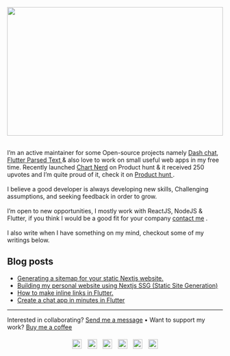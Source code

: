 <a href="https://fayeed.now.sh">
	<img src="https://github-banner.vercel.app/api/social/?heading=Hi%2C+I+am+Fayeed+Pawaskar+-+%3Cbr+%2F%3E%0ACode+Tinkerer+%26+Software+Engineer&subheading=&social=%7B%22mail%22%3A%22fayeed%40live.com%22%2C%22linkedIn%22%3A%22fayeedpawaskar%22%2C%22github%22%3A%22%40fayeed%22%2C%22stackoverflow%22%3A%22%40fayeed%22%2C%22twitter%22%3A%22%40fayeedP%22%2C%22rss%22%3A%22fayeed.dev%2Frss.xml%22%7D&alignItems=flex-start&headingStyles=%7B%22fontSize%22%3A32%2C%22textAlign%22%3A%22start%22%2C%22color%22%3A%22%22%2C%22thirdDim%22%3Afalse%2C%22lineHeight%22%3A%22%22%2C%22fontWeight%22%3A%22700%22%7D&subheadingStyles=%7B%22fontSize%22%3A14%2C%22textAlign%22%3A%22start%22%2C%22color%22%3A%22%22%2C%22thirdDim%22%3Afalse%2C%22lineHeight%22%3A%22%22%2C%22fontWeight%22%3A%22500%22%7D&socialStyles=%7B%22fontSize%22%3A14%2C%22color%22%3A%22%22%2C%22iconColor%22%3A%22%22%2C%22lineHeight%22%3A%221%22%2C%22fontWeight%22%3A%22500%22%7D&background=%7B%22color%22%3A%22%22%2C%22image%22%3A%22%22%2C%22size%22%3A%22contain%22%2C%22repeat%22%3A%22no-repeat%22%2C%22position%22%3A%22center%22%7D&border=%7B%22size%22%3A0%2C%22color%22%3A%22%22%2C%22radius%22%3A8%7D&avatarStyles=%7B%22height%22%3A320%2C%22width%22%3A250%2C%22reverse%22%3Afalse%2C%22name%22%3A%22%22%2C%22hide%22%3Afalse%7D&gradient=true" width="100%" height="300" />
</a>
<br />
<br />
<p>
  I’m an active maintainer for some Open-source projects namely
  <a href="https://github.com/fayeed/dash_chat">Dash chat</a>, 
  <a href="https://github.com/fayeed/flutter_parsed_text">
    Flutter Parsed Text
  </a>
  & also love to work on small useful web apps in my free time. Recently
  launched <a href="https://chart-ned.now.sh">Chart Nerd</a> on Product
  hunt & it received 250 upvotes and I’m quite proud of it, check it on
  <a href="https://www.producthunt.com/posts/chart-nerd">
    Product hunt
  </a>
  . <br />
  <br />I believe a good developer is always developing new skills,
  Challenging assumptions, and seeking feedback in order to grow. <br />
  <br />
  I’m open to new opportunities, I mostly work with ReactJS, NodeJS &
  Flutter, if you think I would be a good fit for your company
  <a href="mailto:fayeed52@gmail.com">contact me</a>
  .
  <br />
  <br />I also write when I have something on my mind, checkout some of
  my writings below.
</p>
  
## Blog posts
<!-- BLOG-POST-LIST:START -->
- [Generating a sitemap for your static Nextjs website.](https://fayeed.dev/blog/generating-sitemap-for-your-nextjs-website)
- [Building my personal website using Nextjs SSG (Static Site Generation)](https://fayeed.dev/blog/building-my-personal-website-using-nextjs-ssg)
- [How to make inline links in Flutter.](https://fayeed.dev/blog/how-to-make-inline-links-in-flutter)
- [Create a chat app in minutes in Flutter](https://fayeed.dev/blog/create-a-chat-app-in-minutes-in-flutter)
<!-- BLOG-POST-LIST:END -->


<hr />
<div style="display:flex; width: 100%; justify-content: center; flex-direction: column; align-items: center;">
	<div>
	Interested in collaborating? <a href="mailto:fayeed52@gmail.com">Send me a message</a> • Want to support my work? <a href="https://www.buymeacoffee.com/fayeed52">Buy me a coffee</a>
</div>
<div style="display:flex; width: 200px; justify-content: space-between; margin-top: 20px;">
		<a
		href="https://www.linkedin.com/in/fayeedpawaskar"
	>
		<img alt="Fayeed's LinkdeIN" width="22px" src="https://cdn.jsdelivr.net/npm/simple-icons@v3/icons/linkedin.svg" fill="#fff" />
	</a>
	<a
		href="https://github.com/fayeed"
	>
		<img alt="Fayeed's Github" width="22px" src="https://cdn.jsdelivr.net/npm/simple-icons@v3/icons/github.svg" />
	</a>
	<a
		class="footer-link footer-link-hide"
		href="mailto:fayeed52@gmail.com"
		target="_blank"
		aria-label="Mail"
		rel="noopener"
	>
		<img alt="Fayeed's Mail" width="22px" src="https://cdn.jsdelivr.net/npm/simple-icons@v3/icons/gmail.svg" />
	</a>
	<a
		href="https://twitter.com/FayeedP"
	>
		<img alt="Fayeed Pawaskar | Twitter" width="22px" src="https://cdn.jsdelivr.net/npm/simple-icons@v3/icons/twitter.svg" />
	</a>
	<a
		href="https://stackoverflow.com/users/6709477/fayeed"
	>
		<img alt="Fayeed's Stackoverflow" width="22px" src="https://cdn.jsdelivr.net/npm/simple-icons@v3/icons/stackoverflow.svg" />
	</a>
	<a
		href="fayeed.now.sh/rss.xml"
	>
		<img alt="Fayeed's Rss" width="22px" src="https://cdn.jsdelivr.net/npm/simple-icons@v3/icons/rss.svg" />
	</a>
	</div>
</div>



